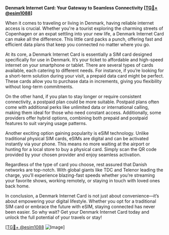 **Denmark Internet Card: Your Gateway to Seamless Connectivity [[TG💪+ @esim1088](https://t.me/s/esim1088)]**

When it comes to traveling or living in Denmark, having reliable internet access is crucial. Whether you're a tourist exploring the charming streets of Copenhagen or an expat settling into your new life, a Denmark Internet Card can make all the difference. This little card packs a punch, offering fast and efficient data plans that keep you connected no matter where you go.

At its core, a Denmark Internet Card is essentially a SIM card designed specifically for use in Denmark. It’s your ticket to affordable and high-speed internet on your smartphone or tablet. There are several types of cards available, each catering to different needs. For instance, if you’re looking for a short-term solution during your visit, a prepaid data card might be perfect. These cards allow you to purchase data in increments, giving you flexibility without long-term commitments.

On the other hand, if you plan to stay longer or require consistent connectivity, a postpaid plan could be more suitable. Postpaid plans often come with additional perks like unlimited data or international calling, making them ideal for those who need constant access. Additionally, some providers offer hybrid options, combining both prepaid and postpaid features to suit varying usage patterns.

Another exciting option gaining popularity is eSIM technology. Unlike traditional physical SIM cards, eSIMs are digital and can be activated instantly via your phone. This means no more waiting at the airport or hunting for a local store to buy a physical card. Simply scan the QR code provided by your chosen provider and enjoy seamless activation.

Regardless of the type of card you choose, rest assured that Danish networks are top-notch. With global giants like TDC and Telenor leading the charge, you’ll experience blazing-fast speeds whether you’re streaming your favorite shows, working remotely, or staying in touch with loved ones back home.

In conclusion, a Denmark Internet Card is not just about convenience—it’s about empowering your digital lifestyle. Whether you opt for a traditional SIM card or embrace the future with eSIM, staying connected has never been easier. So why wait? Get your Denmark Internet Card today and unlock the full potential of your travels or stay!

[[TG💪+ @esim1088](https://t.me/s/esim1088) ![Image](https://i.postimg.cc/Y0z9fWf4/image.png)]